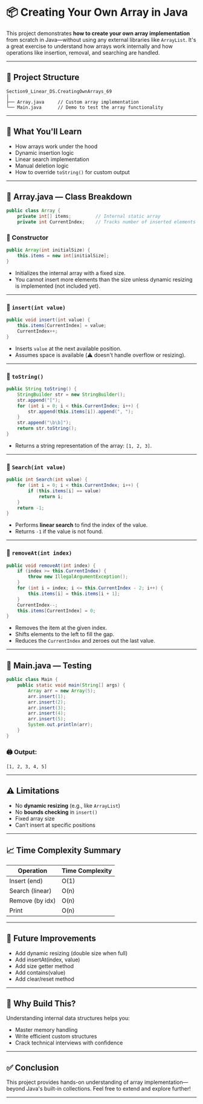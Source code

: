 # 📦 Creating Your Own Array in Java

This project demonstrates **how to create your own array implementation** from scratch in Java—without using any external libraries like `ArrayList`. It's a great exercise to understand how arrays work internally and how operations like insertion, removal, and searching are handled.

---

## 📁 Project Structure

```
Section9_Linear_DS.CreatingOwnArrays_69
│
├── Array.java     // Custom array implementation
└── Main.java      // Demo to test the array functionality
```

---

## 📘 What You'll Learn

- How arrays work under the hood
- Dynamic insertion logic
- Linear search implementation
- Manual deletion logic
- How to override `toString()` for custom output

---

## 🔧 Array.java — Class Breakdown

```java
public class Array {
    private int[] items;         // Internal static array
    private int CurrentIndex;    // Tracks number of inserted elements
```

### 🔹 Constructor

```java
public Array(int initialSize) {
    this.items = new int[initialSize];
}
```

- Initializes the internal array with a fixed size.
- You cannot insert more elements than the size unless dynamic resizing is implemented (not included yet).

---

### 🔹 `insert(int value)`

```java
public void insert(int value) {
    this.items[CurrentIndex] = value;
    CurrentIndex++;
}
```

- Inserts `value` at the next available position.
- Assumes space is available (⚠️ doesn't handle overflow or resizing).

---

### 🔹 `toString()`

```java
public String toString() {
    StringBuilder str = new StringBuilder();
    str.append("[");
    for (int i = 0; i < this.CurrentIndex; i++) {
        str.append(this.items[i]).append(", ");
    }
    str.append("\b\b]");
    return str.toString();
}
```

- Returns a string representation of the array: `[1, 2, 3]`.

---

### 🔹 `Search(int value)`

```java
public int Search(int value) {
    for (int i = 0; i < this.CurrentIndex; i++) {
        if (this.items[i] == value)
            return i;
    }
    return -1;
}
```

- Performs **linear search** to find the index of the value.
- Returns `-1` if the value is not found.

---

### 🔹 `removeAt(int index)`

```java
public void removeAt(int index) {
    if (index >= this.CurrentIndex) {
        throw new IllegalArgumentException();
    }
    for (int i = index; i <= this.CurrentIndex - 2; i++) {
        this.items[i] = this.items[i + 1];
    }
    CurrentIndex--;
    this.items[CurrentIndex] = 0;
}
```

- Removes the item at the given index.
- Shifts elements to the left to fill the gap.
- Reduces the `CurrentIndex` and zeroes out the last value.

---

## 🚀 Main.java — Testing

```java
public class Main {
    public static void main(String[] args) {
        Array arr = new Array(5);
        arr.insert(1);
        arr.insert(2);
        arr.insert(3);
        arr.insert(4);
        arr.insert(5);
        System.out.println(arr);
    }
}
```

### 🖨️ Output:

```
[1, 2, 3, 4, 5]
```

---

## ⚠️ Limitations

- No **dynamic resizing** (e.g., like `ArrayList`)
- No **bounds checking** in `insert()`
- Fixed array size
- Can’t insert at specific positions

---

## 📈 Time Complexity Summary

| Operation       | Time Complexity |
| --------------- | --------------- |
| Insert (end)    | O(1)            |
| Search (linear) | O(n)            |
| Remove (by idx) | O(n)            |
| Print           | O(n)            |

---

## 📌 Future Improvements

- Add dynamic resizing (double size when full)
- Add insertAt(index, value)
- Add size getter method
- Add contains(value)
- Add clear/reset method

---

## 🧠 Why Build This?

Understanding internal data structures helps you:

- Master memory handling
- Write efficient custom structures
- Crack technical interviews with confidence

---

## ✅ Conclusion

This project provides hands-on understanding of array implementation—beyond Java's built-in collections. Feel free to extend and explore further!

---
